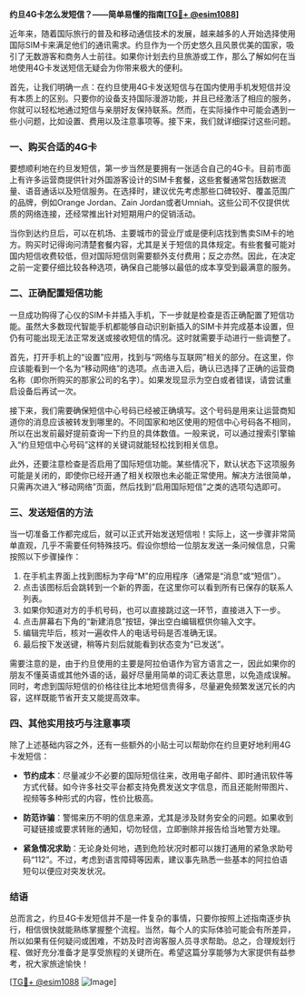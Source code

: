 **约旦4G卡怎么发短信？——简单易懂的指南[[TG💪+ @esim1088](https://t.me/s/esim1088)]**

近年来，随着国际旅行的普及和移动通信技术的发展，越来越多的人开始选择使用国际SIM卡来满足他们的通讯需求。约旦作为一个历史悠久且风景优美的国家，吸引了无数游客和商务人士前往。如果你计划去约旦旅游或工作，那么了解如何在当地使用4G卡发送短信无疑会为你带来极大的便利。

首先，让我们明确一点：在约旦使用4G卡发送短信与在国内使用手机发短信并没有本质上的区别。只要你的设备支持国际漫游功能，并且已经激活了相应的服务，你就可以轻松地通过短信与亲朋好友保持联系。然而，在实际操作中可能会遇到一些小问题，比如设置、费用以及注意事项等。接下来，我们就详细探讨这些问题。

### 一、购买合适的4G卡

要想顺利地在约旦发短信，第一步当然是要拥有一张适合自己的4G卡。目前市面上有许多运营商提供针对外国游客设计的SIM卡套餐，这些套餐通常包括数据流量、语音通话以及短信服务。在选择时，建议优先考虑那些口碑较好、覆盖范围广的品牌，例如Orange Jordan、Zain Jordan或者Umniah。这些公司不仅提供优质的网络连接，还经常推出针对短期用户的促销活动。

当你到达约旦后，可以在机场、主要城市的营业厅或是便利店找到售卖SIM卡的地方。购买时记得询问清楚套餐内容，尤其是关于短信的具体规定。有些套餐可能对国内短信收费较低，但对国际短信则需要额外支付费用；反之亦然。因此，在决定之前一定要仔细比较各种选项，确保自己能够以最低的成本享受到最满意的服务。

### 二、正确配置短信功能

一旦成功购得了心仪的SIM卡并插入手机，下一步就是检查是否正确配置了短信功能。虽然大多数现代智能手机都能够自动识别新插入的SIM卡并完成基本设置，但仍有可能出现无法正常发送或接收短信的情况。这时就需要手动进行一些调整了。

首先，打开手机上的“设置”应用，找到与“网络与互联网”相关的部分。在这里，你应该能看到一个名为“移动网络”的选项。点击进入后，确认已选择了正确的运营商名称（即你所购买的那家公司的名字）。如果发现显示为空白或者错误，请尝试重启设备后再试一次。

接下来，我们需要确保短信中心号码已经被正确填写。这个号码是用来让运营商知道你的消息应该被转发到哪里的。不同国家和地区使用的短信中心号码各不相同，所以在出发前最好提前查询一下约旦的具体数值。一般来说，可以通过搜索引擎输入“约旦短信中心号码”这样的关键词就能轻松找到相关信息。

此外，还要注意检查是否启用了国际短信功能。某些情况下，默认状态下这项服务可能是关闭的，即使你已经开通了相关权限也未必能正常使用。解决方法很简单，只需再次进入“移动网络”页面，然后找到“启用国际短信”之类的选项勾选即可。

### 三、发送短信的方法

当一切准备工作都完成后，就可以正式开始发送短信啦！实际上，这一步骤非常简单直观，几乎不需要任何特殊技巧。假设你想给一位朋友发送一条问候信息，只需按照以下步骤操作：

1. 在手机主界面上找到图标为字母“M”的应用程序（通常是“消息”或“短信”）。
2. 点击该图标后会跳转到一个新的界面，在这里你可以看到所有已保存的联系人列表。
3. 如果你知道对方的手机号码，也可以直接跳过这一环节，直接进入下一步。
4. 点击屏幕右下角的“新建消息”按钮，弹出空白编辑框供你输入文字。
5. 编辑完毕后，核对一遍收件人的电话号码是否准确无误。
6. 最后按下发送键，稍等片刻后就能看到状态变为“已发送”。

需要注意的是，由于约旦使用的主要是阿拉伯语作为官方语言之一，因此如果你的朋友不懂英语或其他外语的话，最好尽量用简单的词汇表达意思，以免造成误解。同时，考虑到国际短信的价格往往比本地短信贵得多，尽量避免频繁发送冗长的内容，这样既能节省开支又能提高效率。

### 四、其他实用技巧与注意事项

除了上述基础内容之外，还有一些额外的小贴士可以帮助你在约旦更好地利用4G卡发短信：

- **节约成本**：尽量减少不必要的国际短信往来，改用电子邮件、即时通讯软件等方式代替。如今许多社交平台都支持免费发送文字信息，而且还能附带图片、视频等多种形式的内容，性价比极高。
  
- **防范诈骗**：警惕来历不明的信息来源，尤其是涉及财务安全的问题。如果收到可疑链接或要求转账的通知，切勿轻信，立即删除并报告给当地警方处理。
  
- **紧急情况求助**：无论身处何地，遇到危险状况时都可以拨打通用的紧急求助号码“112”。不过，考虑到语言障碍等因素，建议事先熟悉一些基本的阿拉伯语短句以便应对突发状况。

### 结语

总而言之，约旦4G卡发短信并不是一件复杂的事情，只要你按照上述指南逐步执行，相信很快就能熟练掌握整个流程。当然，每个人的实际体验可能会有所差异，所以如果有任何疑问或困难，不妨及时咨询客服人员寻求帮助。总之，合理规划行程、做好充分准备才是享受旅程的关键所在。希望这篇分享能够为大家提供有益参考，祝大家旅途愉快！

[[TG💪+ @esim1088](https://t.me/s/esim1088) ![Image](https://i.postimg.cc/4NQfJmqS/Snipaste-2025-05-13-00-14-12.png)]